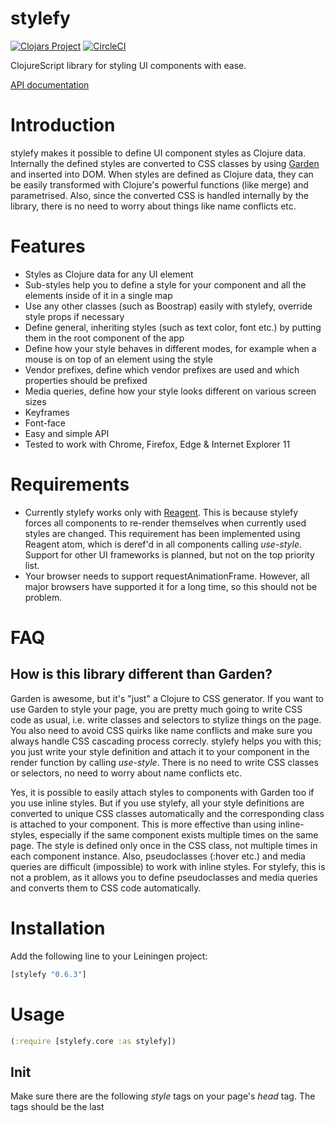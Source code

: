 # stylefy

[![Clojars Project](https://img.shields.io/clojars/v/stylefy.svg)](https://clojars.org/stylefy)
[![CircleCI](https://circleci.com/gh/Jarzka/stylefy.svg?style=svg)](https://circleci.com/gh/Jarzka/stylefy)

ClojureScript library for styling UI components with ease.

[API documentation](https://jarzka.github.io/stylefy/doc)

# Introduction

stylefy makes it possible to define UI component styles as Clojure data. Internally the defined styles are converted to CSS classes by using [Garden](https://github.com/noprompt/garden) and inserted into DOM. When styles are defined as Clojure data, they can be easily transformed with Clojure's powerful functions (like merge) and parametrised. Also, since the converted CSS is handled internally by the library, there is no need to worry about things like name conflicts etc.

# Features

- Styles as Clojure data for any UI element
- Sub-styles help you to define a style for your component and all the elements inside of it in a single map
- Use any other classes (such as Boostrap) easily with stylefy, override style props if necessary
- Define general, inheriting styles (such as text color, font etc.) by putting them in the root component of the app
- Define how your style behaves in different modes, for example when a mouse is on top of an element using the style
- Vendor prefixes, define which vendor prefixes are used and which properties should be prefixed
- Media queries, define how your style looks different on various screen sizes
- Keyframes
- Font-face
- Easy and simple API
- Tested to work with Chrome, Firefox, Edge & Internet Explorer 11

# Requirements

- Currently stylefy works only with [Reagent](https://github.com/reagent-project/reagent). This is because stylefy forces all components to re-render themselves when currently used styles are changed. This requirement has been implemented using Reagent atom, which is deref'd in all components calling *use-style*. Support for other UI frameworks is planned, but not on the top priority list.
- Your browser needs to support requestAnimationFrame. However, all major browsers have supported it for a long time, so this should not be problem.

# FAQ

## How is this library different than Garden?

Garden is awesome, but it's "just" a Clojure to CSS generator. If you want to use Garden to style your page, you are pretty much going to write CSS code as usual, i.e. write classes and selectors to stylize things on the page. You also need to avoid CSS quirks like name conflicts and make sure you always handle CSS cascading process correcly. stylefy helps you with this; you just write your style definition and attach it to your component in the render function by calling *use-style*. There is no need to write CSS classes or selectors, no need to worry about name conflicts etc.

Yes, it is possible to easily attach styles to components with Garden too if you use inline styles. But if you use stylefy, all your style definitions are converted to unique CSS classes automatically and the corresponding class is attached to your component. This is more effective than using inline-styles, especially if the same component exists multiple times on the same page. The style is defined only once in the CSS class, not multiple times in each component instance. Also, pseudoclasses (:hover etc.) and media queries are difficult (impossible) to work with inline styles. For stylefy, this is not a problem, as it allows you to define pseudoclasses and media queries and converts them to CSS code automatically.

# Installation

Add the following line to your Leiningen project:

```clj
[stylefy "0.6.3"]
```

# Usage

```clj
(:require [stylefy.core :as stylefy])
```

## Init

Make sure there are the following *style* tags on your page's *head* tag. The tags should be the last <style> tags in the header.

The first tag is going to contain CSS definitions that are not going to change (font-face, keyframes etc.). The second will contain class definitions that are added into DOM on-demand when components need them.

```html
<style id="_stylefy-constant-styles_"></style>
<style id="_stylefy-styles_"></style>
```

Then, call *stylefy/init* once when your application starts:

```clojure
(stylefy/init)
```

## Creating & using styles

Create a style as a normal Clojure map:

```clojure
(def generic-container {:padding "25px"
                        :background-color "#BBBBBB"
                        :border "1px solid black"})
```

To use it in a component, use the *use-style* function:

```clojure
(defn- button [text]
  [:div (use-style button-style)
    text])
```

Calling use-style asks stylefy to save the style (if it has not been saved already) and add it into DOM as CSS class as soon as possible. The return value is a map pointing to the created class, and the given style properties as inline style. Inline style is needed until the CSS code has been generated and inserted into DOM. When the DOM is ready, the component is forced to re-render itself and use only class definition.

## Modes

Define how your style looks in different modes, such as when mouse is on top of an element using the style:

```clojure
(def simple-element {:background-color "rgb(88, 121, 193)"
                     ::stylefy/mode {:hover {:background-color "rgb(98, 131, 213)"}}}
```

## Combine & parametrise styles

Combine or parametrise styles however you like:

```clojure
(def primary-button (merge generic-button {:background-color "rgb(88, 121, 193)"}))
                                  
(defn button-style [background-color]
  (merge generic-button {:background-color background-color}))
```

## Sub-styles

Define a style for your component and all the elements inside of it in a single map:

```clojure
(def container-style (merge
                       generic-container
                       {::stylefy/sub-styles {:list {:margin-top "1em"}}}))

(defn list-in-container []
  [:div (use-style styles/container-style)
   [:ul (use-sub-style styles/container-style :list)
    [:li "List element 1"]
    [:li "List element 2"]
    [:li "List element 3"]]])
```

## Vendor prefixes

Supported in the same way as Garden supports them:

```clojure
(def button {:border "1px solid black"
             :background-color "#888888"
             :border-radius "5px"
             :color "white"
             :text-align :center
             :padding "5px"
             :width "150px"
             :height "38px"
             ::stylefy/vendors ["webkit" "moz" "o"]
             ::stylefy/auto-prefix #{:border-radius}})
```

## Media queries

Define how you style looks different on various screen sizes:

```clojure
(def phone-width "414px")

(def column {:padding "5px"
             :color "white"})

(def responsive-layout {:display :flex
                        :flex-direction :row
                        ::stylefy/media {{:max-width phone-width} {:flex-direction :column}}
                        ::stylefy/sub-styles {:column1 (merge column
                                                              {:background-color "#AA0000"
                                                               :flex 1})
                                              :column2 (merge column
                                                              {:background-color "#00AA00"
                                                               :flex 2})
                                              :column3 (merge column
                                                              {:background-color "#0000AA"
                                                               :flex 1})}})

(defn responsive-layout []
  [:div (use-style styles/responsive-layout)
   [:div (use-sub-style styles/responsive-layout :column1)
    [:p "This is column 1"]]
   [:div (use-sub-style styles/responsive-layout :column2)
    [:p "This is column 2"]]
   [:div (use-sub-style styles/responsive-layout :column3)
    [:p "This is column 3"]]])
```

## 3rd party classes

Use 3rd party classes along with stylefy definitions:

```clojure
(defn- bs-navbar-item [index index-atom text]
  [:li (merge (use-style styles/clickable
                         (when (= @index-atom index)
                           ;; Call ::with-classes to add additional classes
                           {::stylefy/with-classes ["active"]}))
              {:role "presentation"
               :on-click #(reset! index-atom index)})
   [:a text]])

(defn- bs-navbar []
  (let [active-index (r/atom 0)]
    (fn []
      ;; Additional classes can also be attached in the name of the element,
      ;; just like in Reagent.
      [:ul.nav.nav-pills (use-style styles/boostrap-navbar-overrides)
       [bs-navbar-item 0 active-index "One"]
       [bs-navbar-item 1 active-index "Two"]
       [bs-navbar-item 2 active-index "Three"]
       [bs-navbar-item 3 active-index "Four"]])))
```

## Font-face

Call *stylefy/font-face* and the given font-face is added on top the generated CSS code:

```clojure
(stylefy/font-face {:font-family "open_sans"
                    :src "url('../fonts/OpenSans-Regular-webfont.woff') format('woff')"
                    :font-weight "normal"
                    :font-style "normal"})
```


## Keyframes

Call *stylefy/keyframes* and the given keyframes are added on top the generated CSS code:

```clojure
(stylefy/keyframes "simple-animation"
                   [:from
                    {:background-color "red"}]
                   [:to
                    {:background-color "blue"}])
                    
(def animated-box (merge simple-box
                         {:animation-name "simple-animation"
                          :animation-duration "3s"
                          :animation-iteration-count "infinite"}))
```

## Units and colors

You can use Garden's [Unit](https://github.com/noprompt/garden/wiki/Units-%26-Arithmetic) and [Color](https://github.com/noprompt/garden/wiki/Color) helpers with stylefy.

## More examples

More examples available here: https://github.com/Jarzka/stylefy/tree/master/examples/src/stylefy/examples

# Changelog

Here: https://github.com/Jarzka/stylefy/releases

# More stuff

If you also want to present SQL queries as Clojure data, checkout [specql](https://github.com/tatut/specql).